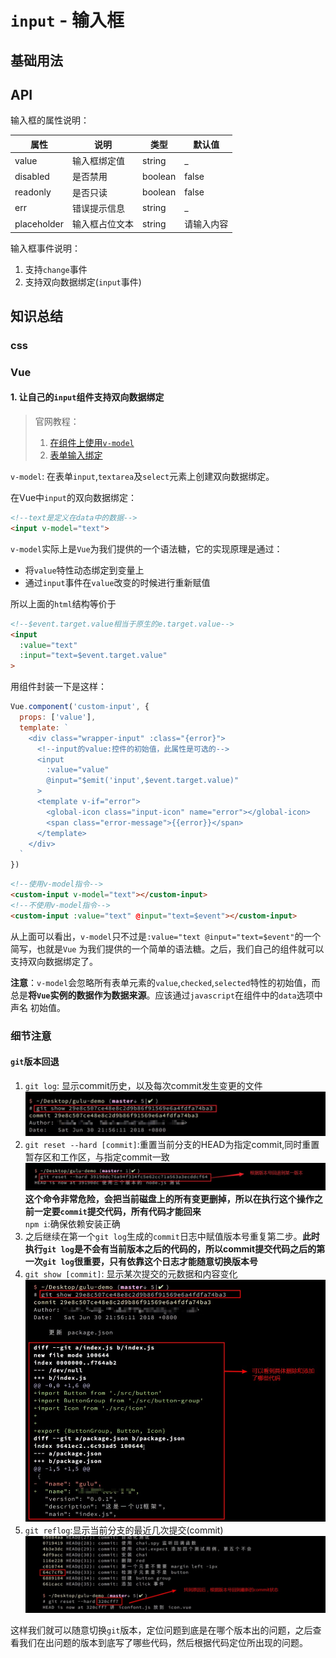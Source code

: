 # `input` - 输入框
## 基础用法
<ClientOnly>
  <easy-input></easy-input>
</ClientOnly>

## API
输入框的属性说明：

属性|说明|类型|默认值  
---|---|---|---
value|输入框绑定值|string| _
disabled|是否禁用| boolean| false
readonly|是否只读| boolean| false
err | 错误提示信息| string | _
placeholder|输入框占位文本|string| 请输入内容

输入框事件说明：
1. 支持`change`事件
2. 支持双向数据绑定(`input`事件)

## 知识总结
### css
### Vue
#### 1. 让自己的`input`组件支持双向数据绑定
> 官网教程：
> 1. [在组件上使用`v-model`](https://cn.vuejs.org/v2/guide/components.html#%E5%9C%A8%E7%BB%84%E4%BB%B6%E4%B8%8A%E4%BD%BF%E7%94%A8-v-model)
> 2. [表单输入绑定](https://cn.vuejs.org/v2/guide/forms.html)

`v-model`: 在表单`input`,`textarea`及`select`元素上创建双向数据绑定。

在Vue中`input`的双向数据绑定：
```html
<!--text是定义在data中的数据-->
<input v-model="text">
```
`v-model`实际上是`Vue`为我们提供的一个语法糖，它的实现原理是通过： 
* 将`value`特性动态绑定到变量上
* 通过`input`事件在`value`改变的时候进行重新赋值

所以上面的`html`结构等价于
```html
<!--$event.target.value相当于原生的e.target.value-->
<input 
  :value="text"
  :input="text=$event.target.value"  
>
```
用组件封装一下是这样：
```js
Vue.component('custom-input', {
  props: ['value'],
  template: `
    <div class="wrapper-input" :class="{error}">
      <!--input的value:控件的初始值，此属性是可选的-->
      <input
        :value="value"
        @input="$emit('input',$event.target.value)"
      >
      <template v-if="error">
        <global-icon class="input-icon" name="error"></global-icon>
        <span class="error-message">{{error}}</span>
      </template>
    </div>
  `
})
```
```html
<!--使用v-model指令-->
<custom-input v-model="text"></custom-input>
<!--不使用v-model指令-->
<custom-input :value="text" @input="text=$event"></custom-input>
```
从上面可以看出，`v-model`只不过是`:value="text @input="text=$event"`的一个简写，也就是`Vue`
为我们提供的一个简单的语法糖。之后，我们自己的组件就可以支持双向数据绑定了。

**注意**：`v-model`会忽略所有表单元素的`value`,`checked`,`selected`特性的初始值，而
总是**将`Vue`实例的数据作为数据来源**。应该通过`javascript`在组件中的`data`选项中声名
初始值。

### 细节注意
#### `git`版本回退
1. `git log`: 显示commit历史，以及每次commit发生变更的文件
    ![git log](../../.vuepress/public/images/input/git-log.jpg)
2. `git reset --hard [commit]`:重置当前分支的HEAD为指定commit,同时重置暂存区和工作区，与指定commit一致
    ![git reset](../../.vuepress/public/images/input/git-reset.jpg)
   **这个命令非常危险，会把当前磁盘上的所有变更删掉，所以在执行这个操作之前一定要`commit`提交代码，所有代码才能回来**  
   `npm i`:确保依赖安装正确
3. 之后继续在第一个`git log`生成的`commit`日志中赋值版本号重复第二步。**此时执行`git log`是不会有当前版本之后的代码的，所以commit提交代码之后的第一次`git log`很重要，只有依靠这个日志才能随意切换版本号**
4. `git show [commit]`: 显示某次提交的元数据和内容变化
    ![git show](../../.vuepress/public/images/input/git-show.jpg)
5. `git reflog`:显示当前分支的最近几次提交(commit)
    ![git reflog](../../.vuepress/public/images/input/git-reflog.jpg)

这样我们就可以随意切换`git`版本，定位问题到底是在哪个版本出的问题，之后查看我们在出问题的版本到底写了哪些代码，然后根据代码定位所出现的问题。